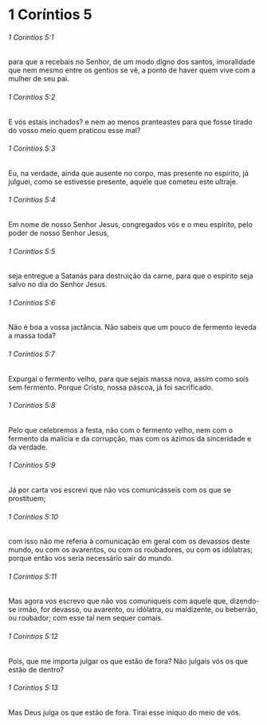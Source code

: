 # 1 Coríntios 5

###### 1 Coríntios 5:1

para que a recebais no Senhor, de um modo digno dos santos, imoralidade que nem mesmo entre os gentios se vê, a ponto de haver quem vive com a mulher de seu pai.

###### 1 Coríntios 5:2

E vós estais inchados? e nem ao menos pranteastes para que fosse tirado do vosso meio quem praticou esse mal?

###### 1 Coríntios 5:3

Eu, na verdade, ainda que ausente no corpo, mas presente no espírito, já julguei, como se estivesse presente, aquele que cometeu este ultraje.

###### 1 Coríntios 5:4

Em nome de nosso Senhor Jesus, congregados vós e o meu espírito, pelo poder de nosso Senhor Jesus,

###### 1 Coríntios 5:5

seja entregue a Satanás para destruição da carne, para que o espírito seja salvo no dia do Senhor Jesus.

###### 1 Coríntios 5:6

Não é boa a vossa jactância. Não sabeis que um pouco de fermento leveda a massa toda?

###### 1 Coríntios 5:7

Expurgai o fermento velho, para que sejais massa nova, assim como sois sem fermento. Porque Cristo, nossa páscoa, já foi sacrificado.

###### 1 Coríntios 5:8

Pelo que celebremos a festa, não com o fermento velho, nem com o fermento da malícia e da corrupção, mas com os ázimos da sinceridade e da verdade.

###### 1 Coríntios 5:9

Já por carta vos escrevi que não vos comunicásseis com os que se prostituem;

###### 1 Coríntios 5:10

com isso não me referia à comunicação em geral com os devassos deste mundo, ou com os avarentos, ou com os roubadores, ou com os idólatras; porque então vos seria necessário sair do mundo.

###### 1 Coríntios 5:11

Mas agora vos escrevo que não vos comuniqueis com aquele que, dizendo-se irmão, for devasso, ou avarento, ou idólatra, ou maldizente, ou beberrão, ou roubador; com esse tal nem sequer comais.

###### 1 Coríntios 5:12

Pois, que me importa julgar os que estão de fora? Não julgais vós os que estão de dentro?

###### 1 Coríntios 5:13

Mas Deus julga os que estão de fora. Tirai esse iníquo do meio de vós.

